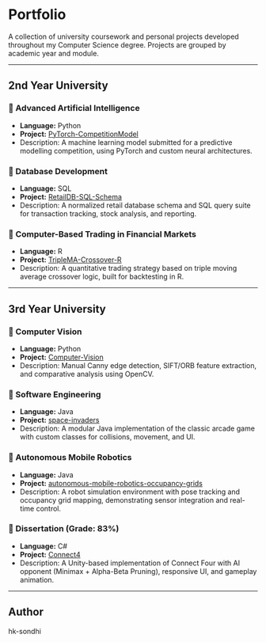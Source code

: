 # Portfolio

A collection of university coursework and personal projects developed throughout my Computer Science degree. Projects are grouped by academic year and module.

---

##  2nd Year University

### 🔹 Advanced Artificial Intelligence
- **Language:** Python
- **Project:** [PyTorch-CompetitionModel](./PyTorch-CompetitionModel)
- Description: A machine learning model submitted for a predictive modelling competition, using PyTorch and custom neural architectures.

### 🔹 Database Development
- **Language:** SQL
- **Project:** [RetailDB-SQL-Schema](./RetailDB-SQL-Schema)
- Description: A normalized retail database schema and SQL query suite for transaction tracking, stock analysis, and reporting.

### 🔹 Computer-Based Trading in Financial Markets
- **Language:** R
- **Project:** [TripleMA-Crossover-R](./TripleMA-Crossover-R)
- Description: A quantitative trading strategy based on triple moving average crossover logic, built for backtesting in R.

---

## 3rd Year University

### 🔹 Computer Vision
- **Language:** Python
- **Project:** [Computer-Vision](./Canny-Edge-Detection+Feature-Extraction)
- Description: Manual Canny edge detection, SIFT/ORB feature extraction, and comparative analysis using OpenCV.

### 🔹 Software Engineering
- **Language:** Java
- **Project:** [space-invaders](./space-invaders)
- Description: A modular Java implementation of the classic arcade game with custom classes for collisions, movement, and UI.

### 🔹 Autonomous Mobile Robotics
- **Language:** Java
- **Project:** [autonomous-mobile-robotics-occupancy-grids](./autonomous-mobile-robotics-occupancy-grids)
- Description: A robot simulation environment with pose tracking and occupancy grid mapping, demonstrating sensor integration and real-time control.

### 🔹 Dissertation (Grade: 83%)
- **Language:** C#
- **Project:** [Connect4](./Connect4)
- Description: A Unity-based implementation of Connect Four with AI opponent (Minimax + Alpha-Beta Pruning), responsive UI, and gameplay animation.

---

## Author
hk-sondhi


